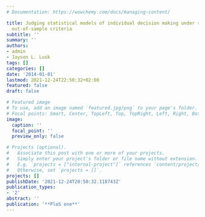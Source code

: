 ```yaml
---
# Documentation: https://wowchemy.com/docs/managing-content/

title: Judging statistical models of individual decision making under risk using in-and
  out-of-sample criteria
subtitle: ''
summary: ''
authors:
- admin
- Jayson L. Lusk
tags: []
categories: []
date: '2014-01-01'
lastmod: 2021-12-24T22:50:32+02:00
featured: false
draft: false

# Featured image
# To use, add an image named `featured.jpg/png` to your page's folder.
# Focal points: Smart, Center, TopLeft, Top, TopRight, Left, Right, BottomLeft, Bottom, BottomRight.
image:
  caption: ''
  focal_point: ''
  preview_only: false

# Projects (optional).
#   Associate this post with one or more of your projects.
#   Simply enter your project's folder or file name without extension.
#   E.g. `projects = ["internal-project"]` references `content/project/deep-learning/index.md`.
#   Otherwise, set `projects = []`.
projects: []
publishDate: '2021-12-24T20:50:32.118743Z'
publication_types:
- '2'
abstract: ''
publication: '**PloS one**'
---
```

